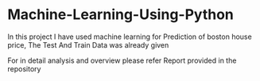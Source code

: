 # Machine-Learning-Using-Python
In this project I have used machine learning for Prediction of boston house price, The Test And Train Data was already given 

For in detail analysis and overview please refer Report provided in the repository
